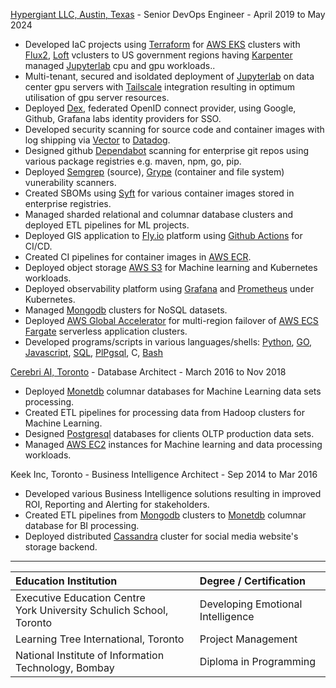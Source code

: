 [Hypergiant LLC, Austin, Texas](https://www.hypergiant.com) - Senior DevOps Engineer - April 2019 to May 2024
* Developed IaC projects using [Terraform](https://www.terraform.io) for [AWS EKS](https://aws.amazon.com/eks) clusters with [Flux2](https://fluxcd.io), [Loft](https://loft.sh) vclusters to US government regions having [Karpenter](https://karpenter.sh) managed [Jupyterlab](https://jupyter.org) cpu and gpu workloads..
* Multi-tenant, secured and isoldated deployment of [Jupyterlab](https://jupyter.org) on data center gpu servers with [Tailscale](https://tailscale.com) integration resulting in optimum utilisation of gpu server resources.
* Deployed [Dex](https://dexidp.io), federated OpenID connect provider, using Google, Github, Grafana labs identity providers for SSO.
* Developed security scanning for source code and container images with log shipping via [Vector](https://vector.dev) to [Datadog](https://www.datadoghq.com).
* Designed github [Dependabot](https://docs.github.com/en/code-security/getting-started/dependabot-quickstart-guide) scanning for enterprise git repos using various package registries e.g. maven, npm, go, pip.
* Deployed [Semgrep](https://semgrep.dev) (source), [Grype](https://github.com/anchore/grype) (container and file system) vunerability scanners.
* Created SBOMs using [Syft](https://github.com/anchore/syft) for various container images stored in enterprise registries.
* Managed sharded relational and columnar database clusters and deployed ETL pipelines for ML projects.
* Deployed GIS application to [Fly.io](https://fly.io) platform using [Github Actions](https://github.com/features/actions) for CI/CD.
* Created CI pipelines for container images in [AWS ECR](https://aws.amazon.com/ecr).
* Deployed object storage [AWS S3](https://aws.amazon.com/s3) for Machine learning and Kubernetes workloads.
* Deployed observability platform using [Grafana](https://grafana.com) and [Prometheus](https://prometheus.io) under Kubernetes.
* Managed [Mongodb](https://www.mongodb.com) clusters for NoSQL datasets.
* Deployed [AWS Global Accelerator](https://aws.amazon.com/global-accelerator/) for multi-region failover of [AWS ECS Fargate](https://docs.aws.amazon.com/AmazonECS/latest/developerguide/AWS_Fargate.html) serverless application clusters.
* Developed programs/scripts in various languages/shells: [Python](https://www.python.org), [GO](https://go.dev), [Javascript](https://www.javascript.com), [SQL](https://www.postgresql.org/docs/current/sql.html), [PlPgsql](https://www.postgresql.org/docs/current/plpgsql.html), C, [Bash](https://www.gnu.org/software/bash)


[Cerebri AI, Toronto](https://www.cerebriai.com) - Database Architect - March 2016 to Nov 2018
* Deployed [Monetdb](https://www.monetdb.org) columnar databases for Machine Learning data sets processing.
* Created ETL pipelines for processing data from Hadoop clusters for Machine Learning.
* Designed [Postgresql](https://www.postgresql.org) databases for clients OLTP production data sets.
* Managed [AWS EC2](https://aws.amazon.com/ec2) instances for Machine learning and data processing workloads.


Keek Inc, Toronto - Business Intelligence Architect - Sep 2014 to Mar 2016
* Developed various Business Intelligence solutions resulting in improved ROI, Reporting and Alerting for stakeholders.
* Created ETL pipelines from [Mongodb](https://www.mongodb.com) clusters to [Monetdb](https://www.monetdb.org) columnar database for BI processing.
* Deployed distributed [Cassandra](https://cassandra.apache.org) cluster for social media website's storage backend.

---

Education Institution | Degree / Certification
:-------------------- | :---------------------
Executive Education Centre<br>York University Schulich School, Toronto | Developing Emotional Intelligence
Learning Tree International, Toronto | Project Management
National Institute of Information Technology, Bombay | Diploma in Programming
